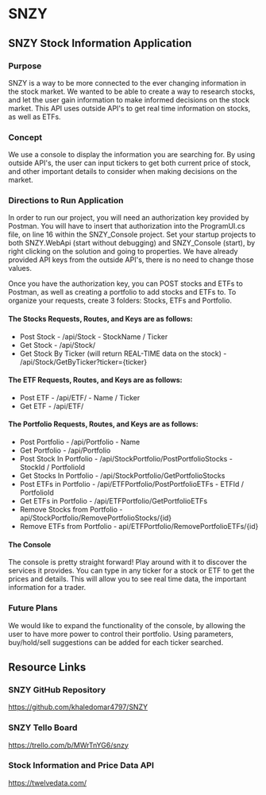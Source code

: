 # SNZY

## SNZY Stock Information Application
### Purpose
SNZY is a way to be more connected to the ever changing information in the stock market. We wanted to be able to create a way to research stocks, and let the user gain information to make informed decisions on the stock market. This API uses outside API's to get real time information on stocks, as well as ETFs.

### Concept
We use a console to display the information you are searching for. By using outside API's, the user can input tickers to get both current price of stock, and other important details to consider when making decisions on the market.

### Directions to Run Application
In order to run our project, you will need an authorization key provided by Postman. You will have to insert that authorization into the ProgramUI.cs file, on line 16 within the SNZY_Console project. Set your startup projects to both SNZY.WebApi (start without debugging) and SNZY_Console (start), by right clicking on the solution and going to properties. We have already provided API keys from the outside API's, there is no need to change those values.

Once you have the authorization key, you can POST stocks and ETFs to Postman, as well as creating a portfolio to add stocks and ETFs to. To organize your requests, create 3 folders: Stocks, ETFs and Portfolio.

#### The Stocks Requests, Routes, and Keys are as follows:
* Post Stock - /api/Stock - StockName / Ticker
* Get Stock - /api/Stock/
* Get Stock By Ticker (will return REAL-TIME data on the stock) - /api/Stock/GetByTicker?ticker={ticker}


#### The ETF Requests, Routes, and Keys are as follows:
* Post ETF - /api/ETF/ - Name / Ticker
* Get ETF - /api/ETF/


#### The Portfolio Requests, Routes, and Keys are as follows:
* Post Portfolio - /api/Portfolio - Name
* Get Portfolio - /api/Portfolio
* Post Stock In Portfolio - /api/StockPortfolio/PostPortfolioStocks - StockId / PortfolioId
* Get Stocks In Portfolio - /api/StockPortfolio/GetPortfolioStocks
* Post ETFs in Portfolio - /api/ETFPortfolio/PostPortfolioETFs - ETFId / PortfolioId
* Get ETFs in Portfolio - /api/ETFPortfolio/GetPortfolioETFs
* Remove Stocks from Portfolio - api/StockPortfolio/RemovePortfolioStocks/{id}
* Remove ETFs from Portfolio - api/ETFPortfolio/RemovePortfolioETFs/{id}

#### The Console
The console is pretty straight forward! Play around with it to discover the services it provides. You can type in any ticker for a stock or ETF to get the prices and details. This will allow you to see real time data, the important information for a trader.
### Future Plans
We would like to expand the functionality of the console, by allowing the user to have more power to control their portfolio. Using parameters, buy/hold/sell suggestions can be added for each ticker searched.

## Resource Links
### SNZY GitHub Repository
https://github.com/khaledomar4797/SNZY

### SNZY Tello Board
https://trello.com/b/MWrTnYG6/snzy

### Stock Information and Price Data API
https://twelvedata.com/
